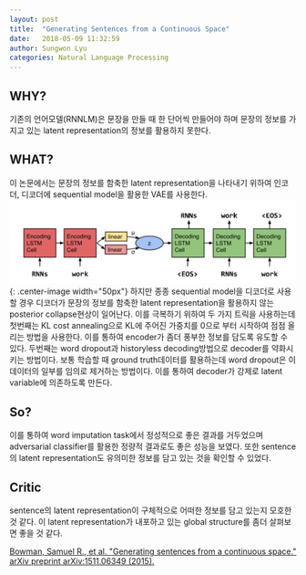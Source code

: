 ```yaml
---
layout: post
title:  "Generating Sentences from a Continuous Space"
date:   2018-05-09 11:32:59
author: Sungwon Lyu
categories: Natural Language Processing
---
```


## WHY? 
기존의 언어모델(RNNLM)은 문장을 만들 때 한 단어씩 만들어야 하며 문장의 정보를 가지고 있는 latent representation의 정보를 활용하지 못한다. 

## WHAT?
이 논문에서는 문장의 정보를 함축한 latent representation을 나타내기 위하여 인코더, 디코더에 sequential model을 활용한 VAE를 사용한다.
![image](/assets/images/svae.png){: .center-image width="50px"}
하지만 종종 sequential model을 디코더로 사용할 경우 디코더가 문장의 정보를 함축한 latent representation을 활용하지 않는 posterior collapse현상이 일어난다. 이를 극복하기 위하여 두 가지 트릭을 사용하는데 첫번째는 KL cost annealing으로 KL에 주어진 가중치를 0으로 부터 시작하여 점점 올리는 방법을 사용한다. 이를 통하여 encoder가 좀더 풍부한 정보를 담도록 유도할 수 있다. 두번째는 word dropout과 historyless decoding방법으로 decoder를 약화시키는 방법이다. 보통 학습할 때 ground truth데이터를 활용하는데 word dropout은 이 데이터의 일부를 임의로 제거하는 방법이다. 이를 통하여 decoder가 강제로 latent variable에 의존하도록 만든다. 

## So?
이를 통하여 word imputation task에서 정성적으로 좋은 결과를 거두었으며 adversarial classifier를 활용한 정량적 결과로도 좋은 성능을 보였다. 또한 sentence의 latent representation도 유의미한 정보를 담고 있는 것을 확인할 수 있었다.

## Critic
sentence의 latent representation이 구체적으로 어떠한 정보를 담고 있는지 모호한 것 같다. 이 latent representation가 내포하고 있는 global structure를 좀더 살펴보면 좋을 것 같다. 

[Bowman, Samuel R., et al. "Generating sentences from a continuous space." arXiv preprint arXiv:1511.06349 (2015).](https://arxiv.org/abs/1511.06349)
